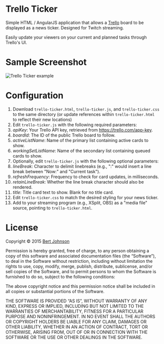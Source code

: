 Trello Ticker
=============

Simple HTML / AngularJS application that allows a [Trello](https://trello.com) board to be displayed as a news ticker. Designed for Twitch streaming.

Easily update your viewers on your current and planned tasks through Trello's UI.

Sample Screenshot
=================

![Trello Ticker example](http://wordpresscontent.azurewebsites.net/bertjohnson_com/wp-content/uploads/sites/2/2015/10/trello-ticker-example.png)

Configuration
=============

1. Download `trello-ticker.html`, `trello-ticker.js`, and `trello-ticker.css` to the same directory (or update references within `trello-ticker.html` to reflect their new locations)
2. Edit `trello-ticker.js` with the following required parameters:
  1. *apiKey*: Your Trello API key, retrieved from https://trello.com/app-key.
  2. *boardId*: The ID of the public Trello board to follow.
  3. *activeListName*: Name of the primary list containing active cards to show.
  4. *workingSetListName*: Name of the secondary list containing queued cards to show.
3. Optionally, edit `trello-ticker.js` with the following optional parameters:
  1. *lineBreak*: Character to delimit linebreaks (e.g., ":" would insert a line break between "Now:" and "Current task").
  2. *refreshFrequency*: Frequency to check for card updates, in milliseconds.
  3. *retainLineBreak*: Whether the line break character should also be rendered.
  4. *title*: Title card text to show.  Blank for no title card.
4. Edit `trello-ticker.css` to match the desired styling for your news ticker.
5. Add to your streaming program (e.g., XSplit, OBS) as a "media file" source, pointing to `trello-ticker.html`.

License
=======

Copyright © 2015 [Bert Johnson](https://bertjohnson.com)

Permission is hereby granted, free of charge, to any person obtaining a copy of this software and associated documentation files (the “Software”), to deal in the Software without restriction, including without limitation the rights to use, copy, modify, merge, publish, distribute, sublicense, and/or sell copies of the Software, and to permit persons to whom the Software is furnished to do so, subject to the following conditions:

The above copyright notice and this permission notice shall be included in all copies or substantial portions of the Software.

THE SOFTWARE IS PROVIDED “AS IS”, WITHOUT WARRANTY OF ANY KIND, EXPRESS OR IMPLIED, INCLUDING BUT NOT LIMITED TO THE WARRANTIES OF MERCHANTABILITY, FITNESS FOR A PARTICULAR PURPOSE AND NONINFRINGEMENT. IN NO EVENT SHALL THE AUTHORS OR COPYRIGHT HOLDERS BE LIABLE FOR ANY CLAIM, DAMAGES OR OTHER LIABILITY, WHETHER IN AN ACTION OF CONTRACT, TORT OR OTHERWISE, ARISING FROM, OUT OF OR IN CONNECTION WITH THE SOFTWARE OR THE USE OR OTHER DEALINGS IN THE SOFTWARE.
